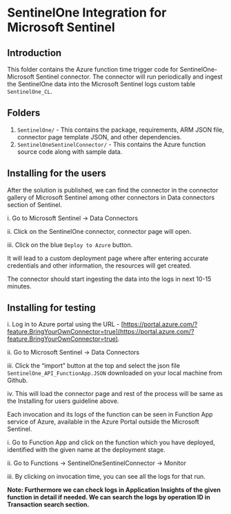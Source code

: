 # SentinelOne Integration for Microsoft Sentinel

## Introduction

This folder contains the Azure function time trigger code for SentinelOne-Microsoft Sentinel connector. The connector will run periodically and ingest the SentinelOne data into the Microsoft Sentinel logs custom table `SentinelOne_CL`. 
## Folders

1. `SentinelOne/` - This contains the package, requirements, ARM JSON file, connector page template JSON, and other dependencies. 
2. `SentinelOneSentinelConnector/` - This contains the Azure function source code along with sample data.


## Installing for the users

After the solution is published, we can find the connector in the connector gallery of Microsoft Sentinel among other connectors in Data connectors section of Sentinel. 

i. Go to Microsoft Sentinel -> Data Connectors

ii. Click on the SentinelOne connector, connector page will open. 

iii. Click on the blue `Deploy to Azure` button.   


It will lead to a custom deployment page where after entering accurate credentials and other information, the resources will get created. 


The connector should start ingesting the data into the logs in next 10-15 minutes.


## Installing for testing


i. Log in to Azure portal using the URL - [https://portal.azure.com/?feature.BringYourOwnConnector=true](https://portal.azure.com/?feature.BringYourOwnConnector=true).

ii. Go to Microsoft Sentinel -> Data Connectors

iii. Click the “import” button at the top and select the json file `SentinelOne_API_FunctionApp.JSON` downloaded on your local machine from Github.

iv. This will load the connector page and rest of the process will be same as the Installing for users guideline above.


Each invocation and its logs of the function can be seen in Function App service of Azure, available in the Azure Portal outside the Microsoft Sentinel.

i. Go to Function App and click on the function which you have deployed, identified with the given name at the deployment stage.

ii. Go to Functions -> SentinelOneSentinelConnector -> Monitor

iii. By clicking on invocation time, you can see all the logs for that run. 

**Note: Furthermore we can check logs in Application Insights of the given function in detail if needed. We can search the logs by operation ID in Transaction search section.**
